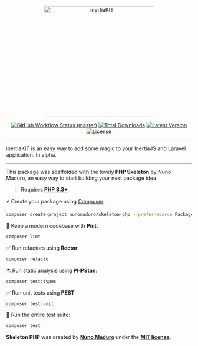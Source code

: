 <p align="center">
    <img src="https://raw.githubusercontent.com/nunomaduro/skeleton-php/master/docs/inertiakit-logo.png" height="300" alt="inertiaKIT">
    <p align="center">
        <a href="https://github.com/nunomaduro/skeleton-php/actions"><img alt="GitHub Workflow Status (master)" src="https://github.com/nunomaduro/skeleton-php/actions/workflows/tests.yml/badge.svg"></a>
        <a href="https://packagist.org/packages/nunomaduro/skeleton-php"><img alt="Total Downloads" src="https://img.shields.io/packagist/dt/nunomaduro/skeleton-php"></a>
        <a href="https://packagist.org/packages/nunomaduro/skeleton-php"><img alt="Latest Version" src="https://img.shields.io/packagist/v/nunomaduro/skeleton-php"></a>
        <a href="https://packagist.org/packages/nunomaduro/skeleton-php"><img alt="License" src="https://img.shields.io/packagist/l/nunomaduro/skeleton-php"></a>
    </p>
</p>

------
inertiaKIT is an easy way to add some magic to your InertiaJS and Laravel application. In alpha.


------
This package was scaffolded with the lovely **PHP Skeleton**  by Nuno Maduro, an easy way to start building your next package idea.

> **Requires [PHP 8.3+](https://php.net/releases/)**

⚡️ Create your package using [Composer](https://getcomposer.org):

```bash
composer create-project nunomaduro/skeleton-php --prefer-source PackageName
```

🧹 Keep a modern codebase with **Pint**:
```bash
composer lint
```

✅ Run refactors using **Rector**
```bash
composer refacto
```

⚗️ Run static analysis using **PHPStan**:
```bash
composer test:types
```

✅ Run unit tests using **PEST**
```bash
composer test:unit
```

🚀 Run the entire test suite:
```bash
composer test
```

**Skeleton PHP** was created by **[Nuno Maduro](https://twitter.com/enunomaduro)** under the **[MIT license](https://opensource.org/licenses/MIT)**.
